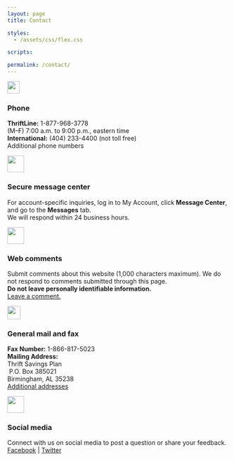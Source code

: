 ```yaml
---
layout: page
title: Contact

styles:
  - /assets/css/flex.css

scripts:

permalink: /contact/
---
```


<section id="contact">
<!-- ROW 1 -->
<div class="usa-grid-full usa-layout-docs-main_content mt10">
  <div class="usa-width-one-twelfth">
    <img src="{{ site.baseurl }}/assets/img/icons/contact_phone.svg" width="28px" alt="" class="">
  </div>
  <div class="usa-width-five-twelfths ">
    <h3 class="mt0">Phone</h3>
    <p class="mt0"><strong>ThriftLine:</strong> 1-877-968-3778<br />
    (M&#8211;F) 7:00 a.m. to 9:00 p.m., eastern time<br />
    <strong>International:</strong> (404) 233-4400 (not toll free)<br />
    Additional phone numbers</p>
  </div>
  <div class="usa-width-one-twelfth">
    <img src="{{ site.baseurl }}/assets/img/icons/contact_secure.svg" height="38" alt="" class="">
  </div>
  <div class="usa-width-five-twelfths ">
    <h3 class="mt0">Secure message center</h3>
    <p class="mt0">For account-specific inquiries, log in to My Account, click <strong>Message Center</strong>, and go to the <strong>Messages</strong> tab.<br />
    We will respond within 24 business hours.</p>
  </div>
</div>
<!-- ROW 2 -->
<div class="usa-grid-full usa-layout-docs-main_content mt10">
  <!-- WEB COMMENTS -->
    <div class="usa-width-one-twelfth">
      <img src="{{ site.baseurl }}/assets/img/icons/contact_comment.svg" height="38" alt="" class="">
    </div>
    <div class="usa-width-five-twelfths ">
      <h3 class="mt0">Web comments</h3>
      <p class="mt0">Submit comments about this website (1,000 characters maximum). We do not respond to comments submitted through this page.<br />
<strong>Do not leave personally identifiable information.</strong><br />
 <a href="#">Leave a comment.</a></p>
    </div>
    <!-- MAIL & FAX -->
    <div class="usa-width-one-twelfth">
      <img src="{{ site.baseurl }}/assets/img/icons/contact_mail.svg" height="30" alt="" class="">
    </div>
    <div class="usa-width-five-twelfths ">
      <h3 class="mt0">General mail and fax</h3>
      <p class="mt0"><strong>Fax Number:</strong> 1-866-817-5023<br />
      <strong>Mailing Address: </strong><br />
      Thrift Savings Plan<br />
 P.O. Box 385021 <br />
      Birmingham, AL 35238<br />
      <a href="#">Additional addresses</a></p>
    </div>
</div>
<!-- ROW 3 -->
<div class="usa-grid-full usa-layout-docs-main_content mt10">
    <!-- SOCIAL MEDIA -->
    <div class="usa-width-one-twelfth">
      <img src="{{ site.baseurl }}/assets/img/icons/contact_social.svg" height="38" alt="" class="">
    </div>
    <div class="usa-width-five-twelfths ">
      <h3 class="mt0">Social media</h3>
      <p class="mt0">Connect with us on social media to post a question or share your feedback.<br />
      <a href="https://www.facebook.com/tsp4gov" target="\_blank">Facebook</a> | <a href="https://twitter.com/tsp4gov" target="\_blank">Twitter</a></p>
    </div>
</div>
</section>
<!-- CONTENT END -->
